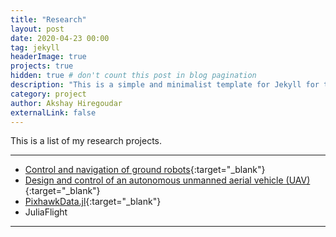 ```yaml
---
title: "Research"
layout: post
date: 2020-04-23 00:00
tag: jekyll
headerImage: true
projects: true
hidden: true # don't count this post in blog pagination
description: "This is a simple and minimalist template for Jekyll for those who likes to eat noodles."
category: project
author: Akshay Hiregoudar
externalLink: false
---
```


This is a list of my research projects.

---
- [Control and navigation of ground robots](https://github.com/akshayhiregoudar/TurtleBot3){:target="_blank"}
- [Design and control of an autonomous unmanned aerial vehicle (UAV)](https://bmscemodularuav.weebly.com/){:target="_blank"}
- [PixhawkData.jl](https://github.com/akshayhiregoudar/PixhawkData.jl){:target="_blank"}
- JuliaFlight

---
